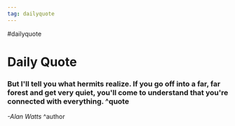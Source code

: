 ```yaml
---
tag: dailyquote
---
```


#dailyquote

# Daily Quote

### But I'll tell you what hermits realize. If you go off into a far, far forest and get very quiet, you'll come to understand that you're connected with everything. ^quote
*-Alan Watts* ^author
